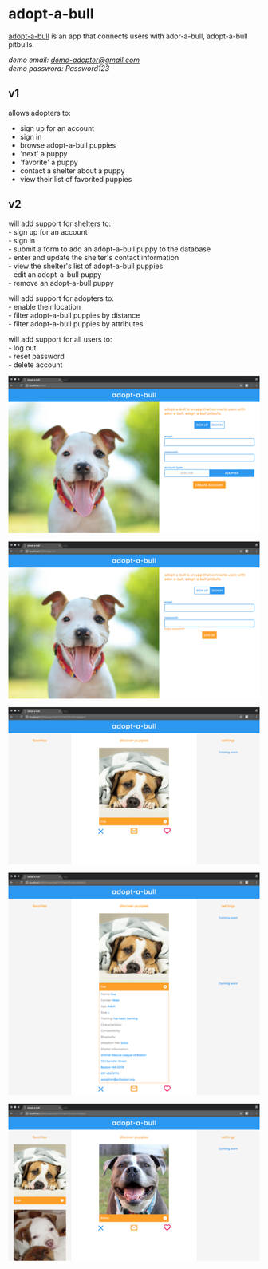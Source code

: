 # adopt-a-bull

  [adopt-a-bull](https://shrouded-bayou-47963.herokuapp.com/) is an app that connects users with ador-a-bull, adopt-a-bull pitbulls. 

  *demo email: demo-adopter@gmail.com*  
  *demo password: Password123*  

  ## v1

  allows adopters to:  
   - sign up for an account  
   - sign in  
   - browse adopt-a-bull puppies  
   - 'next' a puppy  
   - 'favorite' a puppy  
   - contact a shelter about a puppy  
   - view their list of favorited puppies  
  

  ## v2

  will add support for shelters to:  
   	- sign up for an account  
   	- sign in  
   	- submit a form to add an adopt-a-bull puppy to the database  
   	- enter and update the shelter's contact information  
   	- view the shelter's list of adopt-a-bull puppies  
   	- edit an adopt-a-bull puppy  
   	- remove an adopt-a-bull puppy  
   
   will add support for adopters to:  
   	- enable their location  
   	- filter adopt-a-bull puppies by distance  
   	- filter adopt-a-bull puppies by attributes  
   
   will add support for all users to:  
   	- log out  
   	- reset password  
   	- delete account  


  ![Sign up](adopt-a-bull_sign-up.png)

  ![Sign in](adopt-a-bull_sign-in.png)

  ![Main](adopt-a-bull_main.png)

  ![Expanded](adopt-a-bull_main-expanded.png)

  ![Favorites](adopt-a-bull_main-favorites.png)
